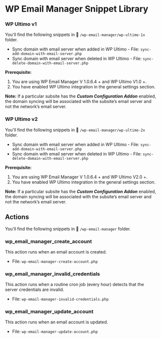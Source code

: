# WP Email Manager Snippet Library 

### WP Ultimo v1

You'll find the following snippets in 📂 `/wp-email-manager/wp-ultimo-1x` folder.

- Sync domain with email server when added in WP Ultimo - File: `sync-add-domain-with-email-server.php`
- Sync domain with email server when deleted in WP Ultimo - File: `sync-delete-domain-with-email-server.php`

**Prerequisite:**

1) You are using WP Email Manager V 1.0.6.4 + and WP Ultimo V1.0 +.
2) You have enabled WP Ultimo integration in the general settings section.

**Note:** If a particular subsite has the _**Custom Configuration Addon**_ enabled, the domain syncing will be associated with the subsite’s email server and not the network’s email server.

### WP Ultimo v2

You'll find the following snippets in 📂 `/wp-email-manager/wp-ultimo-2x` folder.

- Sync domain with email server when added in WP Ultimo - File: `sync-add-domain-with-email-server.php`
- Sync domain with email server when deleted in WP Ultimo - File: `sync-delete-domain-with-email-server.php`

**Prerequisite:**

1) You are using WP Email Manager V 1.0.6.4 + and WP Ultimo V2.0 +.
2) You have enabled WP Ultimo integration in the general settings section.

**Note:** If a particular subsite has the _**Custom Configuration Addon**_ enabled, the domain syncing will be associated with the subsite’s email server and not the network’s email server.

## Actions

You'll find the following snippets in 📂 `/wp-email-manager` folder.

### wp_email_manager_create_account
This action runs when an email account is created. 
- File: `wp-email-manager-create-account.php`
### wp_email_manager_invalid_credentials
This action runs when a routine cron job (every hour) detects that the server credentials are invalid. 
- File: `wp-email-manager-invalid-credentials.php`
### wp_email_manager_update_account
This action runs when an email account is updated. 
- File: `wp-email-manager-update-account.php`
